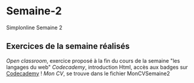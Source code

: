 # Semaine-2

Simplonline Semaine 2

## Exercices de la semaine réalisés

_Open classroom_, exercice proposé à la fin du cours de la semaine "les langages du web"
_Codecademy_, introduction Html, accès aux badges sur [Codecademy](https://www.codecademy.com/fr/users/valcott/achievements) !
_Mon CV_, se trouve dans le fichier MonCVSemaine2